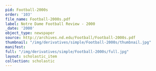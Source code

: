 ```yaml
---
pid: Football-2000s
order: '103'
file_name: Football-2000s.pdf
label: Notre Dame Football Review - 2000
_date: '2000'
object_type: newspaper
source: http://archives.nd.edu/Football/Football-2000s.pdf
thumbnail: "/img/derivatives/simple/Football-2000s/thumbnail.jpg"
manifest:
full: "/img/derivatives/simple/Football-2000s/full.jpg"
layout: scholastic_item
collection: scholastic
---
```

